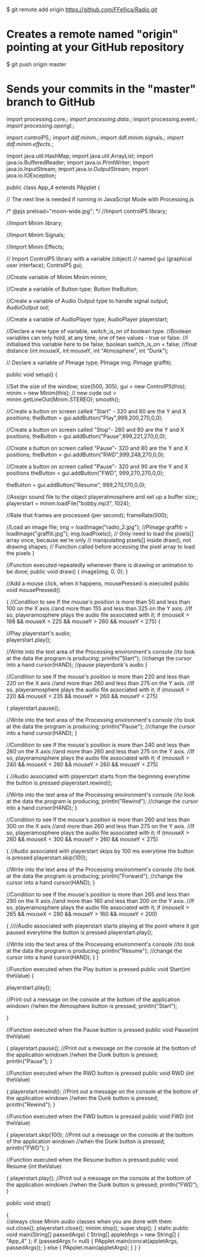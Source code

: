 $ git remote add origin https://github.com/FFellica/Radio.git
# Creates a remote named "origin" pointing at your GitHub repository

$ git push origin master
# Sends your commits in the "master" branch to GitHub

import processing.core.*; 
import processing.data.*; 
import processing.event.*; 
import processing.opengl.*; 

import controlP5.*; 
import ddf.minim.*; 
import ddf.minim.signals.*; 
import ddf.minim.effects.*; 

import java.util.HashMap; 
import java.util.ArrayList; 
import java.io.BufferedReader; 
import java.io.PrintWriter; 
import java.io.InputStream; 
import java.io.OutputStream; 
import java.io.IOException; 

public class App_4 extends PApplet {

// The next line is needed if running in JavaScript Mode with Processing.js

/* @pjs preload="moon-wide.jpg"; */
//Import controlP5 library;


//Import Minim library;


//Import Minim Signals;


//Import Minim Effects;


// Import ControlP5 library with a variable (object)
// named gui (graphical user interface);
ControlP5 gui;

//Create variable of Minim
Minim minim;

//Create a variable of Button type;
Button theButton;

//Create a variable of Audio Output type to handle signal output;
AudioOutput out;

//Create a variable of AudioPlayer type;
AudioPlayer playerstart;

//Declare a new type of variable, switch_is_on of boolean type.
//Boolean variables can only hold, at any time, one of two values - true or false. 
//I initialised this variable here to be false;
boolean switch_is_on = false;
//float distance (int mouseX, int mouseY, int "Atmosphere", int "Dunk");

// Declare a variable of PImage type;
PImage img;
PImage graffiti;

public void setup()
{
  
//Set the size of the window;
  size(500, 305);
  gui = new ControlP5(this);
  minim = new Minim(this);   // new code
  out = minim.getLineOut(Minim.STEREO);
  smooth();
  

  
//Create a button on screen called "Start" - 320 and 60 are the Y and X positions;
  theButton = gui.addButton("Play",999,200,270,0,0);
  
//Create a button on screen called "Stop"- 280 and 80 are the Y and X positions;
  theButton = gui.addButton("Pause",999,221,270,0,0);
  
  //Create a button on screen called "Pause"- 320 and 80 are the Y and X positions;
  theButton = gui.addButton("RWD",999,248,270,0,0);
  
  //Create a button on screen called "Pause"- 320 and 90 are the Y and X positions
  theButton = gui.addButton("FWD", 999,270,270,0,0);
  
  theButton = gui.addButton("Resume", 999,270,170,0,0);
  
//Assign sound file to the object playeratmosphere and set up a buffer size;;
  playerstart = minim.loadFile("bobby.mp3", 1024);
  
  //Rate that frames are processed (per second);
  frameRate(500);
  
   //Load an image file;
   img = loadImage("radio_2.jpg");
  //PImage graffiti = loadImage("graffiti.jpg");
  img.loadPixels();
// Only need to load the pixels[] array once, because we're only
// manipulating pixels[] inside draw(), not drawing shapes;
// Function called before accessing the pixel array to load the pixels
}

//Function executed repeatedly whenever there is drawing or animation to be done;
public void draw()
   {
     image(img, 0, 0);
  }

//Add a mouse click, when it happens, mousePressed is executed
public void mousePressed()

{
//Condition to see If the mouse's position is more than 50 and less than 100 on the X axis 
//and more than 155 and less than 325 on the Y axis.
//If so, playeramosphere plays the audio file associated with it;
  if (mouseX > 198 && mouseX < 225 && mouseY > 260 && mouseY < 275)
  {
    
//Play playerstart's audio;   
playerstart.play();
  
//Write into the text area of the Processing environment's console
//to look at the data the program is producing;
  println("Start");
//change the cursor into a hand 
  cursor(HAND);
//pause playerdunk's audio
  }
  
//Condition to see If the mouse's position is more than 220 and less than 220 on the X axis 
//and more than 260 and less than 275 on the Y axis.
//If so, playeramosphere plays the audio file associated with it;
  if (mouseX > 220 && mouseX < 235 && mouseY > 260 && mouseY < 275)
  
  {
playerstart.pause();

//Write into the text area of the Processing environment's console
//to look at the data the program is producing;
  println("Pause");
//change the cursor into a hand
  cursor(HAND);
 }

 //Condition to see If the mouse's position is more than 240 and less than 260 on the X axis 
//and more than 260 and less than 275 on the Y axis.
//If so, playeramosphere plays the audio file associated with it;
 if (mouseX > 240 && mouseX < 260 && mouseY > 260 && mouseY < 275)
  
  {
    //Audio associated with playerstart starts from the beginning everytime the button is pressed
    playerstart.rewind();

//Write into the text area of the Processing environment's console
//to look at the data the program is producing;
  println("Rewind");
//change the cursor into a hand
  cursor(HAND);
 }
 
 //Condition to see If the mouse's position is more than 260 and less than 300 on the X axis 
//and more than 260 and less than 275 on the Y axis.
//If so, playeramosphere plays the audio file associated with it;
  if (mouseX > 260 && mouseX < 300 && mouseY > 260 && mouseY < 275)
  
  {
    //Audio associated with playerstart skips by 100 ms everytime the button is pressed
    playerstart.skip(100);

//Write into the text area of the Processing environment's console
//to look at the data the program is producing;
  println("Forward");
//change the cursor into a hand
  cursor(HAND);
 }
 
 //Condition to see If the mouse's position is more than 265 and less than 290 on the X axis 
//and more than 160 and less than 200 on the Y axis.
//If so, playeramosphere plays the audio file associated with it;
 if (mouseX > 265 && mouseX < 290 && mouseY > 160 && mouseY < 200)
  
  {
    ////Audio associated with playerstart starts playing at the point where it got paused everytime the button is pressed
    playerstart.play();

//Write into the text area of the Processing environment's console
//to look at the data the program is producing;
  println("Resume");
//change the cursor into a hand
  cursor(HAND);
 }
}

//Function executed when the Play button is pressed
public void Start(int theValue)
{
  
  playerstart.play();
  
//Print out a message on the console at the bottom of the application windown
//when the Atmosphere button is pressed;
  println("Start");
  
}

//Function executed when the Pause button is pressed
public void Pause(int theValue)

{
  playerstart.pause();
//Print out a message on the console at the bottom of the application windown
//when the Dunk button is pressed;
  println("Pause");
}

//Function executed when the RWD button is pressed
public void RWD (int theValue)

{
  playerstart.rewind();
//Print out a message on the console at the bottom of the application windown
//when the Dunk button is pressed;
  println("Rewind");
}

//Function executed when the FWD button is pressed
public void FWD (int theValue)

{
  playerstart.skip(100);
//Print out a message on the console at the bottom of the application windown
//when the Dunk button is pressed;
  println("FWD");
}

//Function executed when the Resume button is pressed
public void Resume (int theValue)

{
  playerstart.play();
//Print out a message on the console at the bottom of the application windown
//when the Dunk button is pressed;
  println("FWD");
}

public void stop()

{  
//always close Minim audio classes when you are done with them
out.close();
playerstart.close();
minim.stop();
super.stop();
}
  static public void main(String[] passedArgs) {
    String[] appletArgs = new String[] { "App_4" };
    if (passedArgs != null) {
      PApplet.main(concat(appletArgs, passedArgs));
    } else {
      PApplet.main(appletArgs);
    }
  }
}
